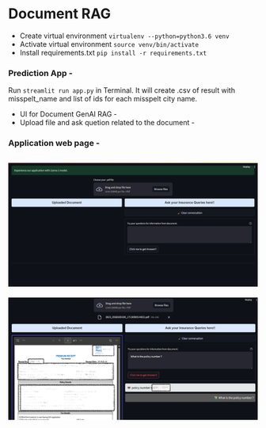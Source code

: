 # Document RAG 
- Create virtual environment  `virtualenv --python=python3.6 venv`
- Activate virtual environment `source venv/bin/activate`
- Install requirements.txt `pip install -r requirements.txt`

### Prediction App - 
Run `streamlit run app.py` in Terminal. It will create .csv of result with misspelt_name and list of ids for each misspelt city name.

- UI for Document GenAI RAG -
- Upload file and ask quetion related to the document -

### Application web page -
![Screenshot](images/app1.png)
-
![Screenshot](images/app2.png)